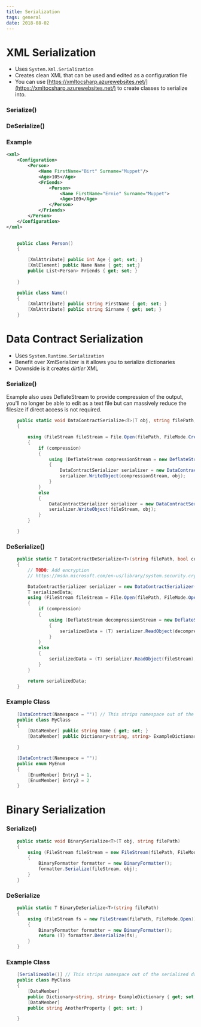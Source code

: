 ```yaml
---
title: Serialization 
tags: general
date: 2018-08-02
---
```


# XML Serialization
- Uses `System.Xml.Serialization`
- Creates clean XML that can be used and edited as a configuration file
- You can use [https://xmltocsharp.azurewebsites.net/](https://xmltocsharp.azurewebsites.net/) to create classes to serialize into.

### Serialize()

### DeSerialize()

### Example 
```xml
<xml>
    <Configuration>
        <Person>
            <Name FirstName="Birt" Surname="Muppet"/>
            <Age>105</Age>
            <Friends>
                <Person>
                    <Name FirstName="Ernie" Surname="Muppet">
                    <Age>109</Age>
                </Person>
            </Friends>
        </Person>
    </Configuration>
</xml>
```


```cs
    
    public class Person()
    {

        [XmlAttribute] public int Age { get; set; }
        [XmlElement] public Name Name { get; set;}
        public List<Person> Friends { get; set; }
        
    }

    public class Name() 
    {
        [XmlAttribute] public string FirstName { get; set; }
        [XmlAttribute] public string Sirname { get; set; }
    }


```


# Data Contract Serialization
- Uses `System.Runtime.Serialization`
- Benefit over XmlSerializer is it allows you to serialize dictionaries
- Downside is it creates _dirtier_ XML

### Serialize()
Example also uses DeflateStream to provide compression of the output, you'll no longer be able to edit as a text file but can massively reduce the filesize if direct access is not required. 

```cs
    public static void DataContractSerialize<T>(T obj, string filePath, bool compression = true)
    {

        using (FileStream fileStream = File.Open(filePath, FileMode.Create, FileAccess.ReadWrite))
        {
            if (compression)
            {
                using (DeflateStream compressionStream = new DeflateStream(fileStream, CompressionMode.Compress))
                {
                    DataContractSerializer serializer = new DataContractSerializer(typeof(T));
                    serializer.WriteObject(compressionStream, obj);
                }
            }
            else
            {
                DataContractSerializer serializer = new DataContractSerializer(typeof(T));
                serializer.WriteObject(fileStream, obj);
            }
        }

    }
```

### DeSerialize()

```cs
    public static T DataContractDeSerialize<T>(string filePath, bool compression = true)
    {
        // TODO: Add encryption
        // https://msdn.microsoft.com/en-us/library/system.security.cryptography.cryptostream(v=vs.110).aspx

        DataContractSerializer serializer = new DataContractSerializer(typeof(T));
        T serializedData;
        using (FileStream fileStream = File.Open(filePath, FileMode.Open, FileAccess.Read))
        {
            if (compression)
            {
                using (DeflateStream decompressionStream = new DeflateStream(fileStream, CompressionMode.Decompress))
                {
                    serializedData = (T) serializer.ReadObject(decompressionStream);
                }
            }
            else
            {
                serializedData = (T) serializer.ReadObject(fileStream);
            }
        }

        return serializedData;
    }
```

### Example Class

```cs
    [DataContract(Namespace = "")] // This strips namespace out of the serialized data
    public class MyClass 
    {
        [DataMember] public string Name { get; set; }
        [DataMember] public Dictionary<string, string> ExampleDictionary { get; set; }

    }

    [DataContract(Namespace = "")]
    public enum MyEnum
    {
        [EnumMember] Entry1 = 1,
        [EnumMember] Entry2 = 2
    }

```

# Binary Serialization

### Serialize()

```cs
    public static void BinarySerialize<T>(T obj, string filePath)
    {
        using (FileStream fileStream = new FileStream(filePath, FileMode.Create))
        {
            BinaryFormatter formatter = new BinaryFormatter();
            formatter.Serialize(fileStream, obj);
        }
    }
```

### DeSerialize

```cs
    public static T BinaryDeSerialize<T>(string filePath)
    {
        using (FileStream fs = new FileStream(filePath, FileMode.Open))
        {
            BinaryFormatter formatter = new BinaryFormatter();
            return (T) formatter.Deserialize(fs);
        }
    }

```

### Example Class

```cs
    [Serializeable()] // This strips namespace out of the serialized data
    public class MyClass 
    {
        [DataMember]
        public Dictionary<string, string> ExampleDictionary { get; set; }
        [DataMember]
        public string AnotherProperty { get; set; }

    }
```